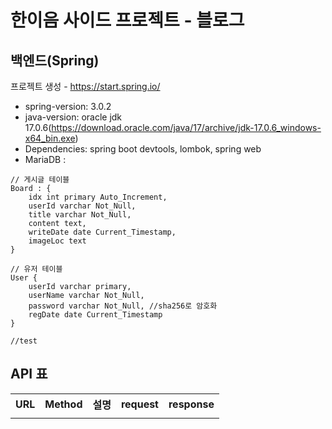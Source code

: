 # 한이음 사이드 프로젝트 - 블로그
## 백엔드(Spring)

프로젝트 생성 - https://start.spring.io/
- spring-version: 3.0.2
- java-version: oracle jdk 17.0.6(https://download.oracle.com/java/17/archive/jdk-17.0.6_windows-x64_bin.exe)
- Dependencies: spring boot devtools, lombok, spring web
- MariaDB : 
```
// 게시글 테이블
Board : {
    idx int primary Auto_Increment,
    userId varchar Not_Null,
    title varchar Not_Null,
    content text,
    writeDate date Current_Timestamp,
    imageLoc text
}

// 유저 테이블
User {
    userId varchar primary,
    userName varchar Not_Null,
    password varchar Not_Null, //sha256로 암호화
    regDate date Current_Timestamp
}

//test
```

## API 표
<table>
<tr>
<th>URL</th>
<th>Method</th>
<th>설명</th>
<th>request</th>
<th>response</th>
</tr>
<tr>
<td></td>
<td></td>
<td></td>
<td></td>
<td></td>
</tr>
</table>
